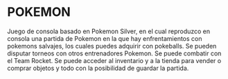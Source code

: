 # POKEMON
Juego de consola basado en Pokemon Silver, en el cual reproduzco en consola una partida de Pokemon en la que hay enfrentamientos con pokemons salvajes, los cuales puedes adquirir
con pokeballs. Se pueden disputar torneos con otros entrenadores Pokemon. Se puede combatir con el Team Rocket. Se puede acceder al inventario y a la tienda para vender o comprar objetos y todo con la posibilidad de guardar la partida.
